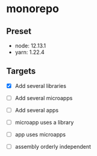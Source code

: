 monorepo
=

## Preset
- node: 12.13.1
- yarn: 1.22.4

## Targets
- [x] Add several libraries
- [ ] Add several microapps
- [ ] Add several apps

- [ ] microapp uses a library
- [ ] app uses microapps

- [ ] assembly orderly independent
